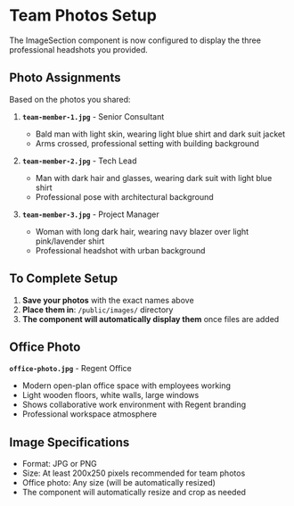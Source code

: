 # Team Photos Setup

The ImageSection component is now configured to display the three professional headshots you provided.

## Photo Assignments

Based on the photos you shared:

1. **`team-member-1.jpg`** - Senior Consultant
   - Bald man with light skin, wearing light blue shirt and dark suit jacket
   - Arms crossed, professional setting with building background

2. **`team-member-2.jpg`** - Tech Lead  
   - Man with dark hair and glasses, wearing dark suit with light blue shirt
   - Professional pose with architectural background

3. **`team-member-3.jpg`** - Project Manager
   - Woman with long dark hair, wearing navy blazer over light pink/lavender shirt
   - Professional headshot with urban background

## To Complete Setup

1. **Save your photos** with the exact names above
2. **Place them in**: `/public/images/` directory
3. **The component will automatically display them** once files are added

## Office Photo

**`office-photo.jpg`** - Regent Office
- Modern open-plan office space with employees working
- Light wooden floors, white walls, large windows
- Shows collaborative work environment with Regent branding
- Professional workspace atmosphere

## Image Specifications
- Format: JPG or PNG
- Size: At least 200x250 pixels recommended for team photos
- Office photo: Any size (will be automatically resized)
- The component will automatically resize and crop as needed
